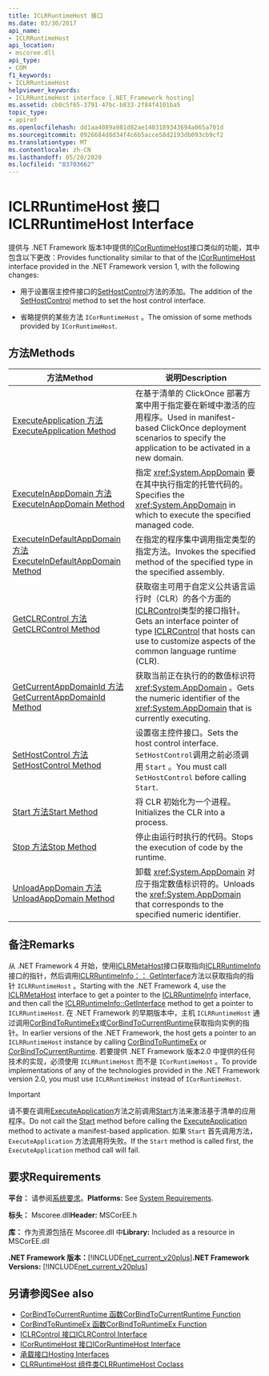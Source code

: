 ```yaml
---
title: ICLRRuntimeHost 接口
ms.date: 03/30/2017
api_name:
- ICLRRuntimeHost
api_location:
- mscoree.dll
api_type:
- COM
f1_keywords:
- ICLRRuntimeHost
helpviewer_keywords:
- ICLRRuntimeHost interface [.NET Framework hosting]
ms.assetid: cb0c5f65-3791-47bc-b833-2f84f4101ba5
topic_type:
- apiref
ms.openlocfilehash: dd1aa4089a981d82ae1403189343694a065a701d
ms.sourcegitcommit: 0926684d8d34f4c6b5acce58d2193db093cb9cf2
ms.translationtype: MT
ms.contentlocale: zh-CN
ms.lasthandoff: 05/20/2020
ms.locfileid: "83703662"
---
```

# <a name="iclrruntimehost-interface"></a><span data-ttu-id="2556e-102">ICLRRuntimeHost 接口</span><span class="sxs-lookup"><span data-stu-id="2556e-102">ICLRRuntimeHost Interface</span></span>
<span data-ttu-id="2556e-103">提供与 .NET Framework 版本1中提供的[ICorRuntimeHost](icorruntimehost-interface.md)接口类似的功能，其中包含以下更改：</span><span class="sxs-lookup"><span data-stu-id="2556e-103">Provides functionality similar to that of the [ICorRuntimeHost](icorruntimehost-interface.md) interface provided in the .NET Framework version 1, with the following changes:</span></span>  
  
- <span data-ttu-id="2556e-104">用于设置宿主控件接口的[SetHostControl](iclrruntimehost-sethostcontrol-method.md)方法的添加。</span><span class="sxs-lookup"><span data-stu-id="2556e-104">The addition of the [SetHostControl](iclrruntimehost-sethostcontrol-method.md) method to set the host control interface.</span></span>  
  
- <span data-ttu-id="2556e-105">省略提供的某些方法 `ICorRuntimeHost` 。</span><span class="sxs-lookup"><span data-stu-id="2556e-105">The omission of some methods provided by `ICorRuntimeHost`.</span></span>  
  
## <a name="methods"></a><span data-ttu-id="2556e-106">方法</span><span class="sxs-lookup"><span data-stu-id="2556e-106">Methods</span></span>  
  
|<span data-ttu-id="2556e-107">方法</span><span class="sxs-lookup"><span data-stu-id="2556e-107">Method</span></span>|<span data-ttu-id="2556e-108">说明</span><span class="sxs-lookup"><span data-stu-id="2556e-108">Description</span></span>|  
|------------|-----------------|  
|[<span data-ttu-id="2556e-109">ExecuteApplication 方法</span><span class="sxs-lookup"><span data-stu-id="2556e-109">ExecuteApplication Method</span></span>](iclrruntimehost-executeapplication-method.md)|<span data-ttu-id="2556e-110">在基于清单的 ClickOnce 部署方案中用于指定要在新域中激活的应用程序。</span><span class="sxs-lookup"><span data-stu-id="2556e-110">Used in manifest-based ClickOnce deployment scenarios to specify the application to be activated in a new domain.</span></span>|  
|[<span data-ttu-id="2556e-111">ExecuteInAppDomain 方法</span><span class="sxs-lookup"><span data-stu-id="2556e-111">ExecuteInAppDomain Method</span></span>](iclrruntimehost-executeinappdomain-method.md)|<span data-ttu-id="2556e-112">指定 <xref:System.AppDomain> 要在其中执行指定的托管代码的。</span><span class="sxs-lookup"><span data-stu-id="2556e-112">Specifies the <xref:System.AppDomain> in which to execute the specified managed code.</span></span>|  
|[<span data-ttu-id="2556e-113">ExecuteInDefaultAppDomain 方法</span><span class="sxs-lookup"><span data-stu-id="2556e-113">ExecuteInDefaultAppDomain Method</span></span>](iclrruntimehost-executeindefaultappdomain-method.md)|<span data-ttu-id="2556e-114">在指定的程序集中调用指定类型的指定方法。</span><span class="sxs-lookup"><span data-stu-id="2556e-114">Invokes the specified method of the specified type in the specified assembly.</span></span>|  
|[<span data-ttu-id="2556e-115">GetCLRControl 方法</span><span class="sxs-lookup"><span data-stu-id="2556e-115">GetCLRControl Method</span></span>](../../../../docs/framework/unmanaged-api/hosting/iclrruntimehost-getclrcontrol-method.md)|<span data-ttu-id="2556e-116">获取宿主可用于自定义公共语言运行时（CLR）的各个方面的[ICLRControl](iclrcontrol-interface.md)类型的接口指针。</span><span class="sxs-lookup"><span data-stu-id="2556e-116">Gets an interface pointer of type [ICLRControl](iclrcontrol-interface.md) that hosts can use to customize aspects of the common language runtime (CLR).</span></span>|  
|[<span data-ttu-id="2556e-117">GetCurrentAppDomainId 方法</span><span class="sxs-lookup"><span data-stu-id="2556e-117">GetCurrentAppDomainId Method</span></span>](iclrruntimehost-getcurrentappdomainid-method.md)|<span data-ttu-id="2556e-118">获取当前正在执行的的数值标识符 <xref:System.AppDomain> 。</span><span class="sxs-lookup"><span data-stu-id="2556e-118">Gets the numeric identifier of the <xref:System.AppDomain> that is currently executing.</span></span>|  
|[<span data-ttu-id="2556e-119">SetHostControl 方法</span><span class="sxs-lookup"><span data-stu-id="2556e-119">SetHostControl Method</span></span>](iclrruntimehost-sethostcontrol-method.md)|<span data-ttu-id="2556e-120">设置宿主控件接口。</span><span class="sxs-lookup"><span data-stu-id="2556e-120">Sets the host control interface.</span></span> <span data-ttu-id="2556e-121">`SetHostControl`调用之前必须调用 `Start` 。</span><span class="sxs-lookup"><span data-stu-id="2556e-121">You must call `SetHostControl` before calling `Start`.</span></span>|  
|[<span data-ttu-id="2556e-122">Start 方法</span><span class="sxs-lookup"><span data-stu-id="2556e-122">Start Method</span></span>](iclrruntimehost-start-method.md)|<span data-ttu-id="2556e-123">将 CLR 初始化为一个进程。</span><span class="sxs-lookup"><span data-stu-id="2556e-123">Initializes the CLR into a process.</span></span>|  
|[<span data-ttu-id="2556e-124">Stop 方法</span><span class="sxs-lookup"><span data-stu-id="2556e-124">Stop Method</span></span>](iclrruntimehost-stop-method.md)|<span data-ttu-id="2556e-125">停止由运行时执行的代码。</span><span class="sxs-lookup"><span data-stu-id="2556e-125">Stops the execution of code by the runtime.</span></span>|  
|[<span data-ttu-id="2556e-126">UnloadAppDomain 方法</span><span class="sxs-lookup"><span data-stu-id="2556e-126">UnloadAppDomain Method</span></span>](iclrruntimehost-unloadappdomain-method.md)|<span data-ttu-id="2556e-127">卸载 <xref:System.AppDomain> 对应于指定数值标识符的。</span><span class="sxs-lookup"><span data-stu-id="2556e-127">Unloads the <xref:System.AppDomain> that corresponds to the specified numeric identifier.</span></span>|  
  
## <a name="remarks"></a><span data-ttu-id="2556e-128">备注</span><span class="sxs-lookup"><span data-stu-id="2556e-128">Remarks</span></span>  
 <span data-ttu-id="2556e-129">从 .NET Framework 4 开始，使用[ICLRMetaHost](../../../../docs/framework/unmanaged-api/hosting/iclrmetahost-interface.md)接口获取指向[ICLRRuntimeInfo](../../../../docs/framework/unmanaged-api/hosting/iclrruntimeinfo-interface.md)接口的指针，然后调用[ICLRRuntimeInfo：： GetInterface](../../../../docs/framework/unmanaged-api/hosting/iclrruntimeinfo-getinterface-method.md)方法以获取指向的指针 `ICLRRuntimeHost` 。</span><span class="sxs-lookup"><span data-stu-id="2556e-129">Starting with the .NET Framework 4, use the [ICLRMetaHost](../../../../docs/framework/unmanaged-api/hosting/iclrmetahost-interface.md) interface to get a pointer to the [ICLRRuntimeInfo](../../../../docs/framework/unmanaged-api/hosting/iclrruntimeinfo-interface.md) interface, and then call the [ICLRRuntimeInfo::GetInterface](../../../../docs/framework/unmanaged-api/hosting/iclrruntimeinfo-getinterface-method.md) method to get a pointer to `ICLRRuntimeHost`.</span></span> <span data-ttu-id="2556e-130">在 .NET Framework 的早期版本中，主机 `ICLRRuntimeHost` 通过调用[CorBindToRuntimeEx](../../../../docs/framework/unmanaged-api/hosting/corbindtoruntimeex-function.md)或[CorBindToCurrentRuntime](corbindtocurrentruntime-function.md)获取指向实例的指针。</span><span class="sxs-lookup"><span data-stu-id="2556e-130">In earlier versions of the .NET Framework, the host gets a pointer to an `ICLRRuntimeHost` instance by calling [CorBindToRuntimeEx](../../../../docs/framework/unmanaged-api/hosting/corbindtoruntimeex-function.md) or [CorBindToCurrentRuntime](corbindtocurrentruntime-function.md).</span></span> <span data-ttu-id="2556e-131">若要提供 .NET Framework 版本2.0 中提供的任何技术的实现，必须使用 `ICLRRuntimeHost` 而不是 `ICorRuntimeHost` 。</span><span class="sxs-lookup"><span data-stu-id="2556e-131">To provide implementations of any of the technologies provided in the .NET Framework version 2.0, you must use `ICLRRuntimeHost` instead of `ICorRuntimeHost`.</span></span>  
  
> [!IMPORTANT]
> <span data-ttu-id="2556e-132">请不要在调用[ExecuteApplication](iclrruntimehost-executeapplication-method.md)方法之前调用[Start](../../../../docs/framework/unmanaged-api/hosting/iclrruntimehost-start-method.md)方法来激活基于清单的应用程序。</span><span class="sxs-lookup"><span data-stu-id="2556e-132">Do not call the [Start](../../../../docs/framework/unmanaged-api/hosting/iclrruntimehost-start-method.md) method before calling the [ExecuteApplication](iclrruntimehost-executeapplication-method.md) method to activate a manifest-based application.</span></span> <span data-ttu-id="2556e-133">如果 `Start` 首先调用方法， `ExecuteApplication` 方法调用将失败。</span><span class="sxs-lookup"><span data-stu-id="2556e-133">If the `Start` method is called first, the `ExecuteApplication` method call will fail.</span></span>  
  
## <a name="requirements"></a><span data-ttu-id="2556e-134">要求</span><span class="sxs-lookup"><span data-stu-id="2556e-134">Requirements</span></span>  
 <span data-ttu-id="2556e-135">**平台：** 请参阅[系统要求](../../get-started/system-requirements.md)。</span><span class="sxs-lookup"><span data-stu-id="2556e-135">**Platforms:** See [System Requirements](../../get-started/system-requirements.md).</span></span>  
  
 <span data-ttu-id="2556e-136">**标头：** Mscoree.dll</span><span class="sxs-lookup"><span data-stu-id="2556e-136">**Header:** MSCorEE.h</span></span>  
  
 <span data-ttu-id="2556e-137">**库：** 作为资源包括在 Mscoree.dll 中</span><span class="sxs-lookup"><span data-stu-id="2556e-137">**Library:** Included as a resource in MSCorEE.dll</span></span>  
  
 <span data-ttu-id="2556e-138">**.NET Framework 版本：**[!INCLUDE[net_current_v20plus](../../../../includes/net-current-v20plus-md.md)]</span><span class="sxs-lookup"><span data-stu-id="2556e-138">**.NET Framework Versions:** [!INCLUDE[net_current_v20plus](../../../../includes/net-current-v20plus-md.md)]</span></span>  
  
## <a name="see-also"></a><span data-ttu-id="2556e-139">另请参阅</span><span class="sxs-lookup"><span data-stu-id="2556e-139">See also</span></span>

- [<span data-ttu-id="2556e-140">CorBindToCurrentRuntime 函数</span><span class="sxs-lookup"><span data-stu-id="2556e-140">CorBindToCurrentRuntime Function</span></span>](corbindtocurrentruntime-function.md)
- [<span data-ttu-id="2556e-141">CorBindToRuntimeEx 函数</span><span class="sxs-lookup"><span data-stu-id="2556e-141">CorBindToRuntimeEx Function</span></span>](corbindtoruntimeex-function.md)
- [<span data-ttu-id="2556e-142">ICLRControl 接口</span><span class="sxs-lookup"><span data-stu-id="2556e-142">ICLRControl Interface</span></span>](iclrcontrol-interface.md)
- [<span data-ttu-id="2556e-143">ICorRuntimeHost 接口</span><span class="sxs-lookup"><span data-stu-id="2556e-143">ICorRuntimeHost Interface</span></span>](icorruntimehost-interface.md)
- [<span data-ttu-id="2556e-144">承载接口</span><span class="sxs-lookup"><span data-stu-id="2556e-144">Hosting Interfaces</span></span>](hosting-interfaces.md)
- [<span data-ttu-id="2556e-145">CLRRuntimeHost 组件类</span><span class="sxs-lookup"><span data-stu-id="2556e-145">CLRRuntimeHost Coclass</span></span>](clrruntimehost-coclass.md)
